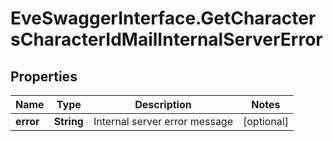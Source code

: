# EveSwaggerInterface.GetCharactersCharacterIdMailInternalServerError

## Properties
Name | Type | Description | Notes
------------ | ------------- | ------------- | -------------
**error** | **String** | Internal server error message | [optional] 



